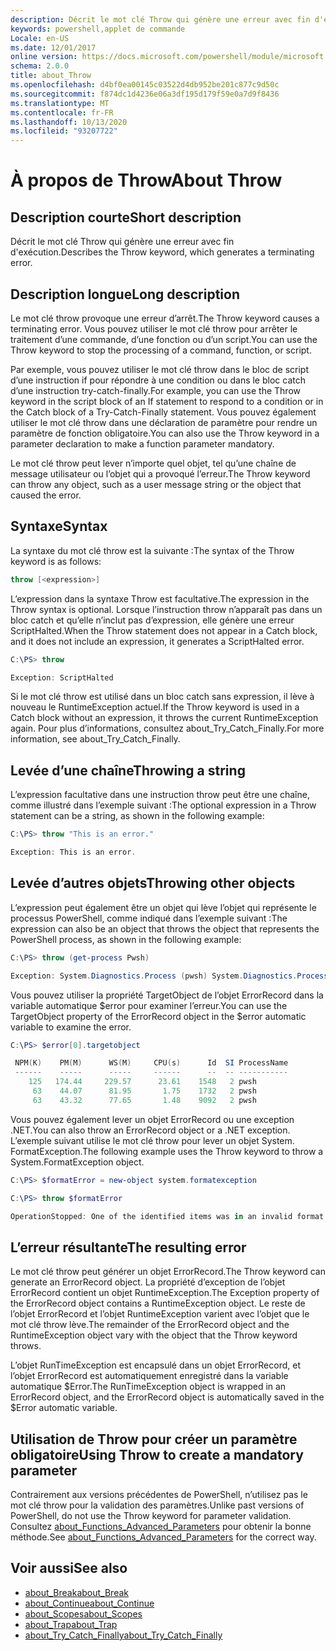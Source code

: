 ```yaml
---
description: Décrit le mot clé Throw qui génère une erreur avec fin d'exécution.
keywords: powershell,applet de commande
Locale: en-US
ms.date: 12/01/2017
online version: https://docs.microsoft.com/powershell/module/microsoft.powershell.core/about/about_throw?view=powershell-7&WT.mc_id=ps-gethelp
schema: 2.0.0
title: about_Throw
ms.openlocfilehash: d4bf0ea00145c03522d4db952be201c877c9d50c
ms.sourcegitcommit: f874dc1d4236e06a3df195d179f59e0a7d9f8436
ms.translationtype: MT
ms.contentlocale: fr-FR
ms.lasthandoff: 10/13/2020
ms.locfileid: "93207722"
---
```

# <a name="about-throw"></a><span data-ttu-id="a9f4e-104">À propos de Throw</span><span class="sxs-lookup"><span data-stu-id="a9f4e-104">About Throw</span></span>

## <a name="short-description"></a><span data-ttu-id="a9f4e-105">Description courte</span><span class="sxs-lookup"><span data-stu-id="a9f4e-105">Short description</span></span>
<span data-ttu-id="a9f4e-106">Décrit le mot clé Throw qui génère une erreur avec fin d'exécution.</span><span class="sxs-lookup"><span data-stu-id="a9f4e-106">Describes the Throw keyword, which generates a terminating error.</span></span>

## <a name="long-description"></a><span data-ttu-id="a9f4e-107">Description longue</span><span class="sxs-lookup"><span data-stu-id="a9f4e-107">Long description</span></span>

<span data-ttu-id="a9f4e-108">Le mot clé throw provoque une erreur d’arrêt.</span><span class="sxs-lookup"><span data-stu-id="a9f4e-108">The Throw keyword causes a terminating error.</span></span> <span data-ttu-id="a9f4e-109">Vous pouvez utiliser le mot clé throw pour arrêter le traitement d’une commande, d’une fonction ou d’un script.</span><span class="sxs-lookup"><span data-stu-id="a9f4e-109">You can use the Throw keyword to stop the processing of a command, function, or script.</span></span>

<span data-ttu-id="a9f4e-110">Par exemple, vous pouvez utiliser le mot clé throw dans le bloc de script d’une instruction if pour répondre à une condition ou dans le bloc catch d’une instruction try-catch-finally.</span><span class="sxs-lookup"><span data-stu-id="a9f4e-110">For example, you can use the Throw keyword in the script block of an If statement to respond to a condition or in the Catch block of a Try-Catch-Finally statement.</span></span> <span data-ttu-id="a9f4e-111">Vous pouvez également utiliser le mot clé throw dans une déclaration de paramètre pour rendre un paramètre de fonction obligatoire.</span><span class="sxs-lookup"><span data-stu-id="a9f4e-111">You can also use the Throw keyword in a parameter declaration to make a function parameter mandatory.</span></span>

<span data-ttu-id="a9f4e-112">Le mot clé throw peut lever n’importe quel objet, tel qu’une chaîne de message utilisateur ou l’objet qui a provoqué l’erreur.</span><span class="sxs-lookup"><span data-stu-id="a9f4e-112">The Throw keyword can throw any object, such as a user message string or the object that caused the error.</span></span>

## <a name="syntax"></a><span data-ttu-id="a9f4e-113">Syntaxe</span><span class="sxs-lookup"><span data-stu-id="a9f4e-113">Syntax</span></span>

<span data-ttu-id="a9f4e-114">La syntaxe du mot clé throw est la suivante :</span><span class="sxs-lookup"><span data-stu-id="a9f4e-114">The syntax of the Throw keyword is as follows:</span></span>

```powershell
throw [<expression>]
```

<span data-ttu-id="a9f4e-115">L’expression dans la syntaxe Throw est facultative.</span><span class="sxs-lookup"><span data-stu-id="a9f4e-115">The expression in the Throw syntax is optional.</span></span> <span data-ttu-id="a9f4e-116">Lorsque l’instruction throw n’apparaît pas dans un bloc catch et qu’elle n’inclut pas d’expression, elle génère une erreur ScriptHalted.</span><span class="sxs-lookup"><span data-stu-id="a9f4e-116">When the Throw statement does not appear in a Catch block, and it does not include an expression, it generates a ScriptHalted error.</span></span>

```powershell
C:\PS> throw

Exception: ScriptHalted
```

<span data-ttu-id="a9f4e-117">Si le mot clé throw est utilisé dans un bloc catch sans expression, il lève à nouveau le RuntimeException actuel.</span><span class="sxs-lookup"><span data-stu-id="a9f4e-117">If the Throw keyword is used in a Catch block without an expression, it throws the current RuntimeException again.</span></span> <span data-ttu-id="a9f4e-118">Pour plus d’informations, consultez about_Try_Catch_Finally.</span><span class="sxs-lookup"><span data-stu-id="a9f4e-118">For more information, see about_Try_Catch_Finally.</span></span>

## <a name="throwing-a-string"></a><span data-ttu-id="a9f4e-119">Levée d’une chaîne</span><span class="sxs-lookup"><span data-stu-id="a9f4e-119">Throwing a string</span></span>

<span data-ttu-id="a9f4e-120">L’expression facultative dans une instruction throw peut être une chaîne, comme illustré dans l’exemple suivant :</span><span class="sxs-lookup"><span data-stu-id="a9f4e-120">The optional expression in a Throw statement can be a string, as shown in the following example:</span></span>

```powershell
C:\PS> throw "This is an error."

Exception: This is an error.
```

## <a name="throwing-other-objects"></a><span data-ttu-id="a9f4e-121">Levée d’autres objets</span><span class="sxs-lookup"><span data-stu-id="a9f4e-121">Throwing other objects</span></span>

<span data-ttu-id="a9f4e-122">L’expression peut également être un objet qui lève l’objet qui représente le processus PowerShell, comme indiqué dans l’exemple suivant :</span><span class="sxs-lookup"><span data-stu-id="a9f4e-122">The expression can also be an object that throws the object that represents the PowerShell process, as shown in the following example:</span></span>

```powershell
C:\PS> throw (get-process Pwsh)

Exception: System.Diagnostics.Process (pwsh) System.Diagnostics.Process (pwsh) System.Diagnostics.Process (pwsh)
```

<span data-ttu-id="a9f4e-123">Vous pouvez utiliser la propriété TargetObject de l’objet ErrorRecord dans la variable automatique $error pour examiner l’erreur.</span><span class="sxs-lookup"><span data-stu-id="a9f4e-123">You can use the TargetObject property of the ErrorRecord object in the $error automatic variable to examine the error.</span></span>

```powershell
C:\PS> $error[0].targetobject

 NPM(K)    PM(M)      WS(M)     CPU(s)      Id  SI ProcessName
 ------    -----      -----     ------      --  -- -----------
    125   174.44     229.57      23.61    1548   2 pwsh
     63    44.07      81.95       1.75    1732   2 pwsh
     63    43.32      77.65       1.48    9092   2 pwsh
```

<span data-ttu-id="a9f4e-124">Vous pouvez également lever un objet ErrorRecord ou une exception .NET.</span><span class="sxs-lookup"><span data-stu-id="a9f4e-124">You can also throw an ErrorRecord object or a .NET exception.</span></span> <span data-ttu-id="a9f4e-125">L’exemple suivant utilise le mot clé throw pour lever un objet System. FormatException.</span><span class="sxs-lookup"><span data-stu-id="a9f4e-125">The following example uses the Throw keyword to throw a System.FormatException object.</span></span>

```powershell
C:\PS> $formatError = new-object system.formatexception

C:\PS> throw $formatError

OperationStopped: One of the identified items was in an invalid format.
```

## <a name="the-resulting-error"></a><span data-ttu-id="a9f4e-126">L’erreur résultante</span><span class="sxs-lookup"><span data-stu-id="a9f4e-126">The resulting error</span></span>

<span data-ttu-id="a9f4e-127">Le mot clé throw peut générer un objet ErrorRecord.</span><span class="sxs-lookup"><span data-stu-id="a9f4e-127">The Throw keyword can generate an ErrorRecord object.</span></span> <span data-ttu-id="a9f4e-128">La propriété d’exception de l’objet ErrorRecord contient un objet RuntimeException.</span><span class="sxs-lookup"><span data-stu-id="a9f4e-128">The Exception property of the ErrorRecord object contains a RuntimeException object.</span></span> <span data-ttu-id="a9f4e-129">Le reste de l’objet ErrorRecord et l’objet RuntimeException varient avec l’objet que le mot clé throw lève.</span><span class="sxs-lookup"><span data-stu-id="a9f4e-129">The remainder of the ErrorRecord object and the RuntimeException object vary with the object that the Throw keyword throws.</span></span>

<span data-ttu-id="a9f4e-130">L’objet RunTimeException est encapsulé dans un objet ErrorRecord, et l’objet ErrorRecord est automatiquement enregistré dans la variable automatique $Error.</span><span class="sxs-lookup"><span data-stu-id="a9f4e-130">The RunTimeException object is wrapped in an ErrorRecord object, and the ErrorRecord object is automatically saved in the $Error automatic variable.</span></span>

## <a name="using-throw-to-create-a-mandatory-parameter"></a><span data-ttu-id="a9f4e-131">Utilisation de Throw pour créer un paramètre obligatoire</span><span class="sxs-lookup"><span data-stu-id="a9f4e-131">Using Throw to create a mandatory parameter</span></span>

<span data-ttu-id="a9f4e-132">Contrairement aux versions précédentes de PowerShell, n’utilisez pas le mot clé throw pour la validation des paramètres.</span><span class="sxs-lookup"><span data-stu-id="a9f4e-132">Unlike past versions of PowerShell, do not use the Throw keyword for parameter validation.</span></span> <span data-ttu-id="a9f4e-133">Consultez [about_Functions_Advanced_Parameters](about_Functions_Advanced_Parameters.md) pour obtenir la bonne méthode.</span><span class="sxs-lookup"><span data-stu-id="a9f4e-133">See [about_Functions_Advanced_Parameters](about_Functions_Advanced_Parameters.md) for the correct way.</span></span>

## <a name="see-also"></a><span data-ttu-id="a9f4e-134">Voir aussi</span><span class="sxs-lookup"><span data-stu-id="a9f4e-134">See also</span></span>

- [<span data-ttu-id="a9f4e-135">about_Break</span><span class="sxs-lookup"><span data-stu-id="a9f4e-135">about_Break</span></span>](about_Break.md)
- [<span data-ttu-id="a9f4e-136">about_Continue</span><span class="sxs-lookup"><span data-stu-id="a9f4e-136">about_Continue</span></span>](about_Continue.md)
- [<span data-ttu-id="a9f4e-137">about_Scopes</span><span class="sxs-lookup"><span data-stu-id="a9f4e-137">about_Scopes</span></span>](about_Scopes.md)
- [<span data-ttu-id="a9f4e-138">about_Trap</span><span class="sxs-lookup"><span data-stu-id="a9f4e-138">about_Trap</span></span>](about_Trap.md)
- [<span data-ttu-id="a9f4e-139">about_Try_Catch_Finally</span><span class="sxs-lookup"><span data-stu-id="a9f4e-139">about_Try_Catch_Finally</span></span>](about_Try_Catch_Finally.md)
